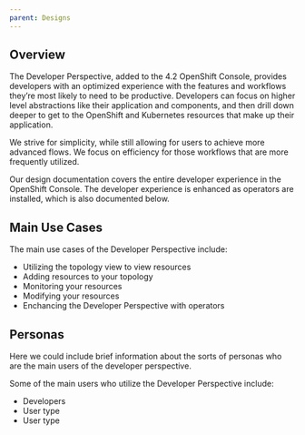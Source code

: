 ```yaml
---
parent: Designs
---
```


## Overview
The Developer Perspective, added to the 4.2 OpenShift Console, provides developers with an optimized experience with the features and workflows they’re most likely to need to be productive. Developers can focus on higher level abstractions like their application and components, and then drill down deeper to get to the OpenShift and Kubernetes resources that make up their application.

We strive for simplicity, while still allowing for users to achieve more advanced flows.  We focus on efficiency for those workflows that are more frequently utilized.

Our design documentation covers the entire developer experience in the OpenShift Console.  The developer experience is enhanced as operators are installed, which is also documented below.

## Main Use Cases
The main use cases of the Developer Perspective include:
- Utilizing the topology view to view resources
- Adding resources to your topology
- Monitoring your resources
- Modifying your resources
- Enchancing the Developer Perspective with operators

## Personas
Here we could include brief information about the sorts of personas who are the main users of the developer perspective.

Some of the main users who utilize the Developer Perspective include:
- Developers
- User type
- User type
